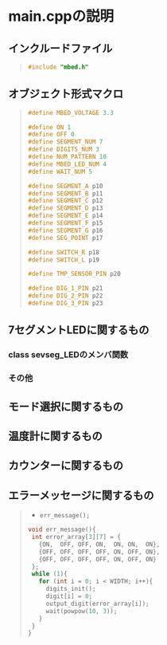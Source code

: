 # main.cppの説明

## インクルードファイル

>```C++
>#include "mbed.h"
>```

## オブジェクト形式マクロ

>```C++
>#define MBED_VOLTAGE 3.3
>
>#define ON 1
>#define OFF 0
>#define SEGMENT_NUM 7
>#define DIGITS_NUM 3
>#define NUM_PATTERN 10
>#define MBED_LED_NUM 4
>#define WAIT_NUM 5
>
>#define SEGMENT_A p10
>#define SEGMENT_B p11
>#define SEGMENT_C p12
>#define SEGMENT_D p13
>#define SEGMENT_E p14
>#define SEGMENT_F p15
>#define SEGMENT_G p16
>#define SEG_POINT p17
>
>#define SWITCH_R p18
>#define SWITCH_L p19
>
>#define TMP_SENSOR_PIN p20
>
>#define DIG_1_PIN p21
>#define DIG_2_PIN p22
>#define DIG_3_PIN p23
>```

## 7セグメントLEDに関するもの

### class sevseg_LEDのメンバ関数

### その他

## モード選択に関するもの

## 温度計に関するもの

## カウンターに関するもの

## エラーメッセージに関するもの
>
>* `err_message();`
>```C++
>void err_message(){
>  int error_array[3][7] = {
>    {ON,  OFF, OFF, ON,  ON, ON,  ON},
>    {OFF, OFF, OFF, OFF, ON, OFF, ON},
>    {OFF, OFF, OFF, OFF, ON, OFF, ON}
>  };
>  while (1){
>    for (int i = 0; i < WIDTH; i++){
>      digits_init();
>      digit[i] = 0;
>      output_digit(error_array[i]);
>      wait(powpow(10, 3));
>    }
>  }
>}
>```
